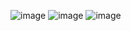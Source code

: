 ![image](https://user-images.githubusercontent.com/94824407/201584637-06867c10-370c-4963-b706-d8d5a8ea9e9e.png)
![image](https://user-images.githubusercontent.com/94824407/201584681-a6d18bb2-f644-4e32-9e40-8897eb37e975.png)
![image](https://user-images.githubusercontent.com/94824407/201584722-1463bb77-0e2c-4ef6-8ebd-08f6f32c5773.png)
